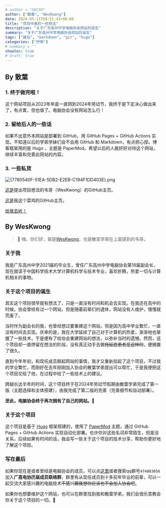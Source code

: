 ```yaml
---
# author = "GGCSO"
author: ["散葉", "WesKwong"]
date: 2024-05-11T09:51:43+08:00
title: "项目作者的一些想法"
description: "关于广东高州中学电脑协会网站的诞生"
summary: "关于广东高州中学电脑协会网站的诞生"
tags: ["建站", "markdown", "git", "hugo"]
categories: ["抒情"]
# summary = ''
showtoc: true
# draft: true
---
```

## By 散葉

### 1. 终于做完啦！

这个网站项目从2023年年底一直鸽到2024年劳动节，我终于是下定决心做出来了，有点累，但也值了。电脑协会没有网站怎么行！

### 2. 留给后人的一些话

如果不出意外本网站是部署到 GitHub，用 GitHub Pages + GitHub Actions 实现。不知道以后的学弟学妹们会不会用 GitHub 和 Markdown，有点担心捏。博客框架用的是 Hugo ，主题是 PaperMod。希望以后的人能好好对待这个网站，继续丰富和完善此网站的内容。

### 3. 一些私货

![{7780540F-51EA-5DB2-E2EB-C194F1DD403E}.png](https://img.qovv.cn/2024/05/03/6633d3291f2b8.png)

[这是](https://github.com/WesKwong)提出项目想法的韦哥（WesKwong）的GitHub主页。

[这是](https://github.com/MoePunchQWQ)我这个菜鸡的GitHub主页。

[给我去听！](https://music.163.com/song?id=1835701803&userid=1550342342)

## By WesKwong

> 👋 嗨，你们好，我是[WesKwong](https://weskwong.github.io)，也是散枼学弟在上面提到的韦哥。

### 关于我

我是广东高州中学2021届的毕业生，曾任广东高州中学电脑协会第18届副会长，现在就读于中国科学技术大学计算机科学与技术专业，喜欢折腾，热爱一切与计算机相关的事物。

### 关于这个项目的诞生

其实这个项目很早就有想法了，只是一直没有时间和机会去实现。在我还在高中的时候，协会曾经有过一个网站，但是随着前辈们的退休，网站没有人维护，慢慢就荒废了。

当时作为副会长的我，也曾经想过要重建这个网站，但是因为高中学业繁忙，一直没有时间去实现。庆幸的是，我在大学延续了自己对于计算机的热爱，渐渐地也掌握了一些技术，于是便有了给协会重建网站的想法，以弥补当时的遗憾。然而，这个项目却一直停留在想法的阶段，没有真正动手去做~~拖延症患者是这样的~~，便搁置了很久。

直到今年年初，和现任成员聊起网站的事情，我才又重新拾起了这个项目，不过我的学业繁忙，而刚好在去年刚刚加入协会的散葉学弟提出可以帮忙，于是我便把这个项目交给了他，在过程中给了一些技术上的建议。

跨越长达半年的时间，这个项目终于在2024年劳动节假期由散葉学弟完成了第一版（主题选择和主体搭建），由我完成了第二版的完善（完善细节和自动部署）。

**至此，电脑协会终于再次拥有了自己的网站。**🎉

### 关于这个项目

这个项目是基于 [Hugo](https://github.com/gohugoio/hugohttps://gohugo.io/) 框架搭建的，使用了 [PaperMod](https://github.com/adityatelange/hugo-PaperMod) 主题，通过 GitHub Pages + GitHub Actions 实现自动化部署。也许你对这些名词非常陌生，但是没关系，后续如果有时间的话，我会写一些关于这个项目的技术分享，帮助你更好地了解这个项目。

### 写在最后

如果你现在是或者曾经是电脑协会的成员，可以点[这里](https://qm.qq.com/q/gXzhMvbaqk)或者搜索qq群号`474083056`加入**广高电协历届成员联络群**，群里有从现任成员到十多前年毕业的前辈，可以一起交流大家感兴趣的电脑技术~~不感兴趣我想你应该也不会加入协会吧~~。

如果你也想要维护这个网站，也可以在群里找到我和散葉学弟，我们会很乐意教会你关于这个项目的一切。🤗